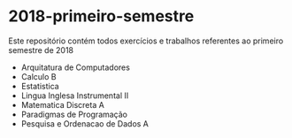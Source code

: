 # 2018-primeiro-semestre
Este repositório contém todos exercícios e trabalhos referentes ao primeiro semestre de 2018

- Arquitatura de Computadores
- Calculo B
- Estatistica
- Lingua Inglesa Instrumental II
- Matematica Discreta A
- Paradigmas de Programação
- Pesquisa e Ordenacao de Dados A
